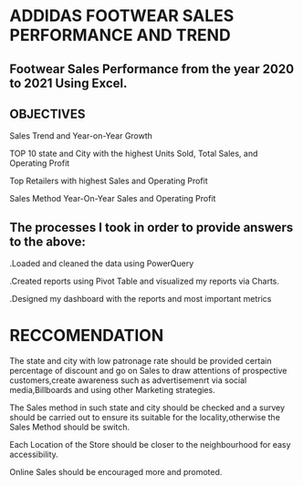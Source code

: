 # ADDIDAS FOOTWEAR SALES PERFORMANCE AND TREND

## Footwear Sales Performance from the year 2020 to 2021 Using Excel.

## OBJECTIVES

Sales Trend and Year-on-Year Growth 

TOP 10 state and City with the highest Units Sold, Total Sales, and Operating Profit 

Top Retailers with highest Sales and Operating Profit

Sales Method Year-On-Year Sales and Operating Profit

## The processes I took in order to provide answers to the above: 

.Loaded and cleaned the data using PowerQuery

.Created reports using Pivot Table and visualized my reports via Charts.

.Designed my dashboard with the reports and most important metrics

# RECCOMENDATION

The state and city with low patronage rate should be provided certain percentage of discount and go on Sales to draw attentions of prospective customers,create awareness such as advertisemenrt via social media,Billboards and using other Marketing strategies.

The Sales method in such state and city should be checked and a survey should be carried out to ensure its suitable for the locality,otherwise the Sales Method should be switch.

Each Location of the Store should be closer to the neighbourhood for easy accessibility.

Online Sales should be encouraged more and promoted.
